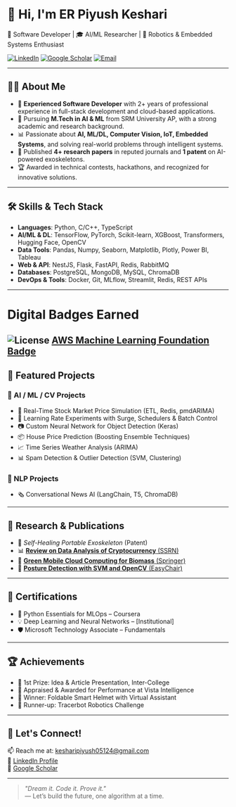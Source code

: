 # 👋 Hi, I'm ER Piyush Keshari

🚀 Software Developer | 🎓 AI/ML Researcher | 🤖 Robotics & Embedded Systems Enthusiast

[![LinkedIn](https://img.shields.io/badge/LinkedIn-blue?logo=linkedin&style=flat-square)](https://www.linkedin.com/in/piyush-keshari-755b41177/)
[![Google Scholar](https://img.shields.io/badge/Google%20Scholar-Click%20Here-blueviolet?style=flat-square&logo=google-scholar)](https://scholar.google.com/citations?user=seoKtFQAAAAJ&hl=en&authuser=1)
[![Email](https://img.shields.io/badge/Email-kesharipiyush05124@gmail.com-red?style=flat-square&logo=gmail)](mailto:kesharipiyush05124@gmail.com)

---

## 👨‍💻 About Me

- 🔧 **Experienced Software Developer** with 2+ years of professional experience in full-stack development and cloud-based applications.
- 🧠 Pursuing **M.Tech in AI & ML** from SRM University AP, with a strong academic and research background.
- 📊 Passionate about **AI, ML/DL, Computer Vision, IoT, Embedded Systems**, and solving real-world problems through intelligent systems.
- 📄 Published **4+ research papers** in reputed journals and **1 patent** on AI-powered exoskeletons.
- 🏆 Awarded in technical contests, hackathons, and recognized for innovative solutions.

---

## 🛠️ Skills & Tech Stack

- **Languages**: Python, C/C++, TypeScript
- **AI/ML & DL**: TensorFlow, PyTorch, Scikit-learn, XGBoost, Transformers, Hugging Face, OpenCV
- **Data Tools**: Pandas, Numpy, Seaborn, Matplotlib, Plotly, Power BI, Tableau
- **Web & API**: NestJS, Flask, FastAPI, Redis, RabbitMQ
- **Databases**: PostgreSQL, MongoDB, MySQL, ChromaDB
- **DevOps & Tools**: Docker, Git, MLflow, Streamlit, Redis, REST APIs

---
# Digital Badges Earned
![License](https://img.shields.io/badge/License-MIT-blue.svg)
[AWS Machine Learning Foundation Badge](https://www.credly.com/badges/190c7d57-6393-40e5-986f-875455f9be24/public_url)
---

## 📘 Featured Projects

### 🤖 AI / ML / CV Projects
- 🔁 Real-Time Stock Market Price Simulation (ETL, Redis, pmdARIMA)
- 🧠 Learning Rate Experiments with Surge, Schedulers & Batch Control
- 📷 Custom Neural Network for Object Detection (Keras)
- 📦 House Price Prediction (Boosting Ensemble Techniques)
- 📈 Time Series Weather Analysis (ARIMA)
- 📊 Spam Detection & Outlier Detection (SVM, Clustering)

### 🧠 NLP Projects
- 🗞️ Conversational News AI (LangChain, T5, ChromaDB)


---

## 📝 Research & Publications

- 🔬 *Self-Healing Portable Exoskeleton* (Patent)
- 📊 [**Review on Data Analysis of Cryptocurrency** (SSRN)](https://ssrn.com/abstract=3350318)
- 🌱 [**Green Mobile Cloud Computing for Biomass** (Springer)](https://doi.org/10.1007/978-3-031-08038-8_12)
- 💺 [**Posture Detection with SVM and OpenCV** (EasyChair)](https://easychair.org/publications/preprint/BpNn)

---

## 📜 Certifications

- 🏅 Python Essentials for MLOps – Coursera  
- 💡 Deep Learning and Neural Networks – [Institutional]  
- 🛡️ Microsoft Technology Associate – Fundamentals

---

## 🏆 Achievements

- 🥇 1st Prize: Idea & Article Presentation, Inter-College
- 🧠 Appraised & Awarded for Performance at Vista Intelligence
- 🧢 Winner: Foldable Smart Helmet with Virtual Assistant
- 🤖 Runner-up: Tracerbot Robotics Challenge

---

## 🤝 Let's Connect!

📫 Reach me at: [kesharipiyush05124@gmail.com](mailto:kesharipiyush05124@gmail.com)  
🔗 [LinkedIn Profile](https://www.linkedin.com/in/piyush-keshari-755b41177/)  
📑 [Google Scholar](https://scholar.google.com)

---

> _"Dream it. Code it. Prove it."_  
> — Let’s build the future, one algorithm at a time.


